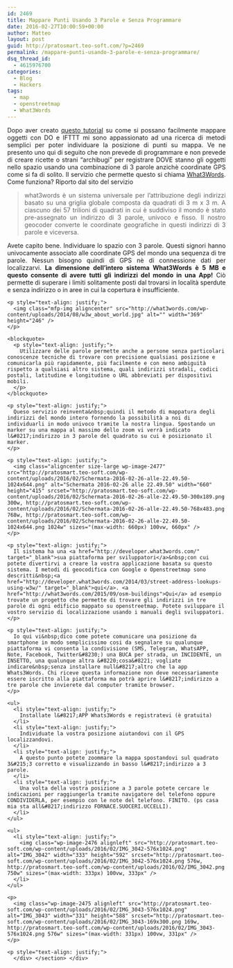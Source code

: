 ```yaml
---
id: 2469
title: Mappare Punti Usando 3 Parole e Senza Programmare
date: 2016-02-27T10:00:59+00:00
author: Matteo
layout: post
guid: http://pratosmart.teo-soft.com/?p=2469
permalink: /mappare-punti-usando-3-parole-e-senza-programmare/
dsq_thread_id:
  - 4615976700
categories:
  - Blog
  - Hackers
tags:
  - map
  - openstreetmap
  - What3Words
---
```

<p style="text-align: justify;">
  Dopo aver creato&nbsp;<a href="http://pratosmart.teo-soft.com/mappare-i-tombini-della-tua-citta-senza-scrivere-una-riga-di-codice/" target="_blank">questo tutorial</a> su come si possano facilmente mappare oggetti con DO e IFTTT mi sono appassionato ad&nbsp;una ricerca di metodi semplici per poter individuare la posizione di punti su mappa. Ve ne presento uno qui di seguito che non prevede di programmare e non prevede di creare ricette o strani &#8220;archibugi&#8221; per registrare DOVE stanno gli oggetti nello spazio usando una combinazione di 3 parole anzichè coordinate GPS come si fa di solito. Il servizio che permette questo si chiama <a href="https://map.what3words.com" target="_blank">What3Words</a>. Come funziona? Riporto dal sito del servizio
</p>

> <div class="flex_column av_one_half flex_column_div first avia-builder-el-21 el_after_av_hr el_before_av_one_half ">
>   <section class="av_textblock_section"> 
>   
>   <div class="avia_textblock ">
>     <p style="text-align: justify;">
>       what3words è un sistema universale per l’attribuzione degli indirizzi basato su una griglia globale composta da quadrati di 3 m x 3 m. A ciascuno dei 57 trilioni di quadrati in cui è suddiviso il mondo è stato pre-assegnato un indirizzo di 3 parole, univoco e fisso. Il nostro geocoder converte le coordinate geografiche in questi indirizzi di 3 parole e viceversa.
>     </p>
>   </div></section>
> </div>

<div class="flex_column av_one_half flex_column_div first avia-builder-el-21 el_after_av_hr el_before_av_one_half ">
  <section class="av_textblock_section"> 
  
  <div class="avia_textblock ">
    <p style="text-align: justify;">
      Avete capito bene. Individuare lo spazio con 3 parole. Questi signori hanno univocamente associato alle coordinate GPS del mondo una sequenza di tre parole. Nessun bisogno quindi di GPS nè di connessione dati per localizzarvi. <strong>La dimensione dell’intero sistema What3Words è 5 MB e questo consente di avere tutti gli indirizzi del mondo in una App!</strong> Ciò permette di superare i limiti solitamente posti dal trovarsi in località sperdute e senza indirizzo o in aree in cui la copertura è insufficiente.
    </p>
    
    <p style="text-align: justify;">
      <img class="mfp-img aligncenter" src="http://what3words.com/wp-content/uploads/2014/08/w3w_about_world.jpg" alt="" width="369" height="246" />
    </p>
    
    <blockquote>
      <p style="text-align: justify;">
        Utilizzare delle parole permette anche a persone senza particolari conoscenze tecniche di trovare con precisione qualsiasi posizione e comunicarla più rapidamente, più facilmente e con meno ambiguità rispetto a qualsiasi altro sistema, quali indirizzi stradali, codici postali, latitudine e longitudine o URL abbreviati per dispositivi mobili.
      </p>
    </blockquote>
    
    <p style="text-align: justify;">
      Queso servizio reinventa&nbsp;quindi il metodo di mappatura degli indirizzi del mondo intero fornendo la possibilità a noi di individuarli in modo univoco tramite la nostra lingua. Spostando un marker su una mappa al massimo dello zoom vi verrà indicato l&#8217;indirizzo in 3 parole del quadrato su cui è posizionato il marker.
    </p>
    
    <p style="text-align: justify;">
      <img class="aligncenter size-large wp-image-2477" src="http://pratosmart.teo-soft.com/wp-content/uploads/2016/02/Schermata-2016-02-26-alle-22.49.50-1024x644.png" alt="Schermata 2016-02-26 alle 22.49.50" width="660" height="415" srcset="http://pratosmart.teo-soft.com/wp-content/uploads/2016/02/Schermata-2016-02-26-alle-22.49.50-300x189.png 300w, http://pratosmart.teo-soft.com/wp-content/uploads/2016/02/Schermata-2016-02-26-alle-22.49.50-768x483.png 768w, http://pratosmart.teo-soft.com/wp-content/uploads/2016/02/Schermata-2016-02-26-alle-22.49.50-1024x644.png 1024w" sizes="(max-width: 660px) 100vw, 660px" />
    </p>
    
    <p style="text-align: justify;">
      Il sistema ha una <a href="http://developer.what3words.com/" target="_blank">sua piattaforma per sviluppatori</a>&nbsp;con cui potete divertirvi a creare la vostra applicazione basata su questo sistema. I metodi di geocodifica con Google o Openstreetmap sono descritti&nbsp;<a href="http://developer.what3words.com/2014/03/street-address-lookups-using-w3w/" target="_blank">qui</a>. <a href="http://what3words.com/2015/09/osm-buildings">Qui</a> ad esempio trovate un progetto che permette di trovare gli indirizzi in tre parole di ogni edificio mappato su openstreetmap. Potete sviluppare il vostro servizio di localizzazione usando i manuali degli sviluppatori.
    </p>
    
    <p style="text-align: justify;">
      Io qui vi&nbsp;dico come potete comunicare una posizione da smartphone in modo semplicissimo cosi da segnalare su qualunque piattaforma vi consenta la condivisione (SMS, Telegram, WhatsAPP, Note, Facebook, Twitter&#8230;) una BUCA per strada, un INCIDENTE, un INSETTO, una qualunque altra &#8220;cosa&#8221; vogliate indicare&nbsp;senza installare null&#8217;altro che la app Whats3Words. Chi riceve questa informazione non deve necessariamente essere iscritto alla piattaforma ma potrà aprire l&#8217;indirizzo a tre parole che invierete dal computer tramite browser.
    </p>
    
    <ul>
      <li style="text-align: justify;">
        Installate l&#8217;APP Whats3Words e registratevi (è gratuita)
      </li>
      <li style="text-align: justify;">
        Individuate la vostra posizione aiutandovi con il GPS localizzandovi.
      </li>
      <li style="text-align: justify;">
        A questo punto potete zoommare la mappa spostandovi sul quadrato 3&#215;3 corretto e visualizzando in basso l&#8217;indirizzo a 3 parole.
      </li>
      <li style="text-align: justify;">
        Una volta della vostra posizione a 3 parole potete cercare le indicazioni per raggiungerla tramite navigatore del telefono oppure CONDIVIDERLA, per esempio con le note del telefono. FINITO. (ps casa mia sta all&#8217;indirizzo FORNACE.SUOCERI.UCCELLI).
      </li>
    </ul>
    
    <ul>
      <li style="text-align: justify;">
        <img class="wp-image-2476 alignleft" src="http://pratosmart.teo-soft.com/wp-content/uploads/2016/02/IMG_3042-576x1024.png" alt="IMG_3042" width="333" height="592" srcset="http://pratosmart.teo-soft.com/wp-content/uploads/2016/02/IMG_3042-576x1024.png 576w, http://pratosmart.teo-soft.com/wp-content/uploads/2016/02/IMG_3042.png 750w" sizes="(max-width: 333px) 100vw, 333px" />
      </li>
    </ul>
    
    <p>
      <img class="wp-image-2475 alignleft" src="http://pratosmart.teo-soft.com/wp-content/uploads/2016/02/IMG_3043-576x1024.png" alt="IMG_3043" width="331" height="588" srcset="http://pratosmart.teo-soft.com/wp-content/uploads/2016/02/IMG_3043-169x300.png 169w, http://pratosmart.teo-soft.com/wp-content/uploads/2016/02/IMG_3043-576x1024.png 576w" sizes="(max-width: 331px) 100vw, 331px" />
    </p>
    
    <p style="text-align: justify;">
      </div> </section> </div>